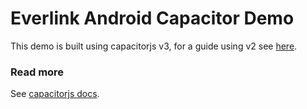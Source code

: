 # Everlink Android Capacitor Demo

This demo is built using capacitorjs v3, for a guide using v2 see [here](https://everlink.co/docs/cap/).

### Read more

See [capacitorjs docs](https://capacitorjs.com/docs/android/custom-code).
